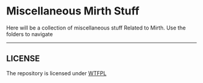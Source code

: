 # Miscellaneous Mirth Stuff
Here will be a collection of miscellaneous stuff Related to Mirth. Use the folders to navigate

---
## LICENSE
The repository is licensed under [WTFPL](http://www.wtfpl.net/)

